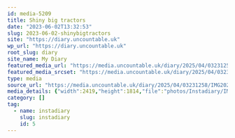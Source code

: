 ```yaml
---
id: media-5209
title: Shiny big tractors
date: "2023-06-02T13:32:53"
slug: 2023-06-02-shinybigtractors
site: "https://diary.uncountable.uk"
wp_url: "https://diary.uncountable.uk"
root_slug: diary
site_name: My Diary
featured_media_url: "https://media.uncountable.uk/diary/2025/04/03231258/IMG20230602143253.webp"
featured_media_srcset: "https://media.uncountable.uk/diary/2025/04/03231258/IMG20230602143253-300x225.webp 300w, https://media.uncountable.uk/diary/2025/04/03231258/IMG20230602143253-1024x768.webp 1024w, https://media.uncountable.uk/diary/2025/04/03231258/IMG20230602143253-150x150.webp 150w, https://media.uncountable.uk/diary/2025/04/03231258/IMG20230602143253-640x480.webp 640w, https://media.uncountable.uk/diary/2025/04/03231258/IMG20230602143253.webp 2419w"
type: media
source_url: "https://media.uncountable.uk/diary/2025/04/03231258/IMG20230602143253.webp"
media_details: {"width":2419,"height":1814,"file":"photos/Instadiary/IMG20230602143253.webp","filesize":172940,"sizes":{"medium":{"file":"IMG20230602143253-300x225.webp","width":300,"height":225,"filesize":19900,"mime_type":"image/webp","source_url":"https://media.uncountable.uk/diary/2025/04/03231258/IMG20230602143253-300x225.webp"},"large":{"file":"IMG20230602143253-1024x768.webp","width":1024,"height":768,"filesize":118364,"mime_type":"image/webp","source_url":"https://media.uncountable.uk/diary/2025/04/03231258/IMG20230602143253-1024x768.webp"},"thumbnail":{"file":"IMG20230602143253-150x150.webp","width":150,"height":150,"filesize":8230,"mime_type":"image/webp","source_url":"https://media.uncountable.uk/diary/2025/04/03231258/IMG20230602143253-150x150.webp"},"mobwidth":{"file":"IMG20230602143253-640x480.webp","width":640,"height":480,"filesize":62658,"mime_type":"image/webp","source_url":"https://media.uncountable.uk/diary/2025/04/03231258/IMG20230602143253-640x480.webp"},"full":{"file":"IMG20230602143253.webp","width":2419,"height":1814,"mime_type":"image/webp","source_url":"https://media.uncountable.uk/diary/2025/04/03231258/IMG20230602143253.webp"}},"image_meta":{"aperture":"0","credit":"","camera":"","caption":"","created_timestamp":"0","copyright":"","focal_length":"0","iso":"0","shutter_speed":"0","title":"","orientation":"0","keywords":[]}}
category: []
tag:
  - name: instadiary
    slug: instadiary
    id: 5
---
```



